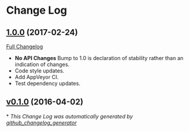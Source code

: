 # Change Log

## [1.0.0](https://github.com/kevinoid/stdio-context/tree/1.0.0) (2017-02-24)
[Full Changelog](https://github.com/kevinoid/stdio-context/compare/v0.1.0...1.0.0)

- **No API Changes**  Bump to 1.0 is declaration of stability rather than an
  indication of changes.
- Code style updates.
- Add AppVeyor CI.
- Test dependency updates.

## [v0.1.0](https://github.com/kevinoid/stdio-context/tree/v0.1.0) (2016-04-02)


\* *This Change Log was automatically generated by [github_changelog_generator](https://github.com/skywinder/Github-Changelog-Generator)*
